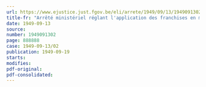 ```yaml
---
url: https://www.ejustice.just.fgov.be/eli/arrete/1949/09/13/1949091302/justel
title-fr: "Arrêté ministériel réglant l'application des franchises en matière de douane"
date: 1949-09-13
source:
number: 1949091302
page: 888888
case: 1949-09-13/02
publication: 1949-09-19
starts:
modifies:
pdf-original:
pdf-consolidated:
---
```


